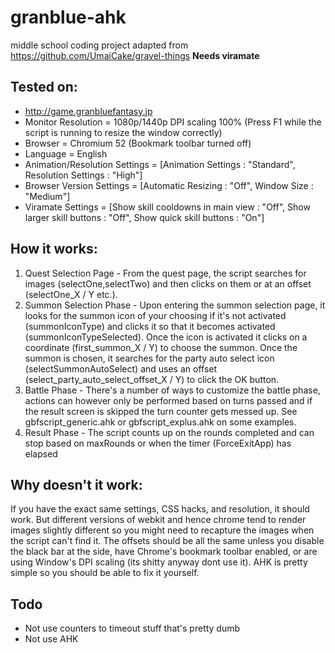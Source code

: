 # granblue-ahk

middle school coding project adapted from https://github.com/UmaiCake/gravel-things
**Needs viramate**

## Tested on:
* http://game.granbluefantasy.jp
* Monitor Resolution = 1080p/1440p DPI scaling 100% (Press F1 while the script is running to resize the window correctly)
* Browser = Chromium 52 (Bookmark toolbar turned off)
* Language = English
* Animation/Resolution Settings = [Animation Settings : "Standard", Resolution Settings : "High"]
* Browser Version Settings = [Automatic Resizing : "Off", Window Size : "Medium"]
* Viramate Settings = [Show skill cooldowns in main view : "Off", Show larger skill buttons : "Off", Show quick skill buttons : "On"]

## How it works:
1. Quest Selection Page - From the quest page, the script searches for images (selectOne,selectTwo) and then clicks on them or at an offset (selectOne_X / Y etc.).
2. Summon Selection Phase - Upon entering the summon selection page, it looks for the summon icon of your choosing if it's not activated (summonIconType) and clicks it so that it becomes activated (summonIconTypeSelected). Once the icon is activated it clicks on a coordinate (first_summon_X / Y) to choose the summon. Once the summon is chosen, it searches for the party auto select icon (selectSummonAutoSelect) and uses an offset (select_party_auto_select_offset_X / Y) to click the OK button.
3. Battle Phase - There's a number of ways to customize the battle phase, actions can however only be performed based on turns passed and if the result screen is skipped the turn counter gets messed up. See gbfscript_generic.ahk or gbfscript_explus.ahk on some examples.
4. Result Phase - The script counts up on the rounds completed and can stop based on maxRounds or when the timer (ForceExitApp) has elapsed

## Why doesn't it work:
If you have the exact same settings, CSS hacks, and resolution, it should work. But different versions of webkit and hence chrome tend to render images slightly different so you might need to recapture the images when the script can't find it. The offsets should be all the same unless you disable the black bar at the side, have Chrome's bookmark toolbar enabled, or are using Window's DPI scaling (its shitty anyway dont use it).
AHK is pretty simple so you should be able to fix it yourself.

## Todo
* Not use counters to timeout stuff that's pretty dumb
* Not use AHK
